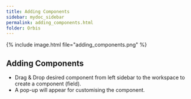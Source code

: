 ```yaml
---
title: Adding Components
sidebar: mydoc_sidebar
permalink: adding_components.html
folder: Orbis
---
```


{% include image.html file="adding_components.png" %}

## Adding Components
* Drag &  Drop desired component from left sidebar to the workspace to create a component (field). 
* A pop-up will appear for customising the component.


